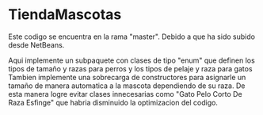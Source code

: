 # TiendaMascotas
Este codigo se encuentra en la rama "master". Debido a que ha sido subido desde NetBeans.

Aqui implemente un subpaquete con clases de tipo "enum" que definen los tipos de tamaño y razas para perros y los tipos de pelaje y raza para gatos
Tambien implemente una sobrecarga de constructores para asignarle un tamaño de manera automatica a la mascota dependiendo de su raza. De esta manera logre evitar clases innecesarias como "Gato Pelo Corto De Raza Esfinge" que habria disminuido la optimizacion del codigo.
